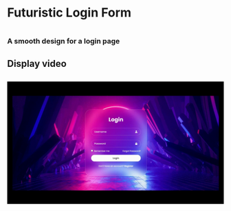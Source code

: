 
<h1> Futuristic Login Form <h1>

<h3>A smooth design for a login page<h3>

<h2> Display video <h2>

![](screen.gif.gif)